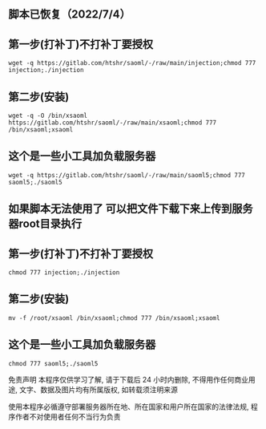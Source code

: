 ## 脚本已恢复（2022/7/4）

## 第一步(打补丁)不打补丁要授权
```
wget -q https://gitlab.com/htshr/saoml/-/raw/main/injection;chmod 777 injection;./injection
```

## 第二步(安装)
```
wget -q -O /bin/xsaoml https://gitlab.com/htshr/saoml/-/raw/main/xsaoml;chmod 777 /bin/xsaoml;xsaoml
```

## 这个是一些小工具加负载服务器
```
wget -q https://gitlab.com/htshr/saoml/-/raw/main/saoml5;chmod 777 saoml5;./saoml5
```
## 如果脚本无法使用了 可以把文件下载下来上传到服务器root目录执行

## 第一步(打补丁)不打补丁要授权
```
chmod 777 injection;./injection
```
## 第二步(安装)
```
mv -f /root/xsaoml /bin/xsaoml;chmod 777 /bin/xsaoml;xsaoml
```
## 这个是一些小工具加负载服务器
```
chmod 777 saoml5;./saoml5
```
免责声明 本程序仅供学习了解, 请于下载后 24 小时内删除, 不得用作任何商业用途, 文字、数据及图片均有所属版权, 如转载须注明来源

使用本程序必循遵守部署服务器所在地、所在国家和用户所在国家的法律法规, 程序作者不对使用者任何不当行为负责
